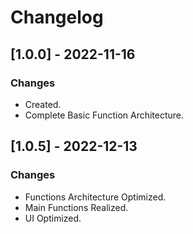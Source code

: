 # Changelog

## [1.0.0] - 2022-11-16
### Changes
- Created.
- Complete Basic Function Architecture.

## [1.0.5] - 2022-12-13
### Changes
- Functions Architecture Optimized.
- Main Functions Realized.
- UI Optimized.